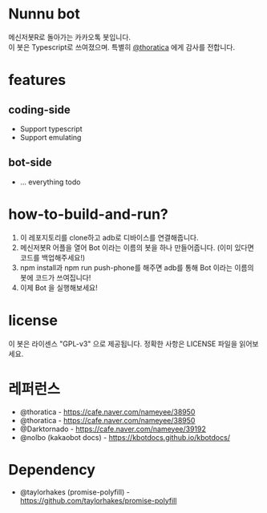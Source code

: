 # Nunnu bot

메신저봇R로 돌아가는 카카오톡 봇입니다.  
이 봇은 Typescript로 쓰여졌으며. 특별히 [@thoratica](https://github.com/thoratica) 에게 감사를 전합니다.

# features

## coding-side

-   Support typescript
-   Support emulating

## bot-side

-   ... everything todo

# how-to-build-and-run?

1. 이 레포지토리를 clone하고 adb로 디바이스를 연결해줍니다.
2. 메신저봇R 어플을 열어 Bot 이라는 이름의 봇을 하나 만들어줍니다. (이미 있다면 코드를 백업해주세요!)
3. npm install과 npm run push-phone를 해주면 adb를 통해 Bot 이라는 이름의 봇에 코드가 쓰여집니다!
4. 이제 Bot 을 실행해보세요!

# license

이 봇은 라이센스 "GPL-v3" 으로 제공됩니다. 정확한 사항은 LICENSE 파일을 읽어보세요.

# 레퍼런스

-   @thoratica - https://cafe.naver.com/nameyee/38950
-   @thoratica - https://cafe.naver.com/nameyee/38950
-   @Darktornado - https://cafe.naver.com/nameyee/39192
-   @nolbo (kakaobot docs) - https://kbotdocs.github.io/kbotdocs/

# Dependency

-   @taylorhakes (promise-polyfill) - https://github.com/taylorhakes/promise-polyfill
